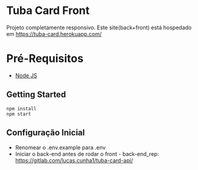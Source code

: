 # Tuba Card Front

Projeto completamente responsivo. Este site(back+front) está hospedado em https://tuba-card.herokuapp.com/ 
    
# Pré-Requisitos

 - [Node JS](https://nodejs.org/en/)

## Getting Started
    npm install   
    npm start

## Configuração Inicial
- Renomear o .env.example para .env
- Iniciar o back-end antes de rodar o front - back-end_rep: https://gitlab.com/lucas.cunha1/tuba-card-api/